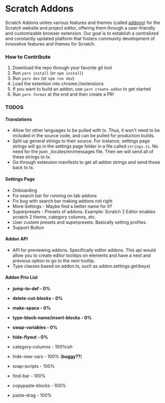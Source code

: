 # Scratch Addons

Scratch Addons unites various features and themes (called [addons](./src/addons)) for the Scratch website and project editor, offering them through a user-friendly and customizable browser extension. Our goal is to establish a centralized and constantly updated platform that fosters community development of innovative features and themes for Scratch.

### How to Contribute

1. Download the repo through your favorite git tool
2. Run `yarn install` (or `npm install`)
3. Run `yarn dev` (or `npm run dev`)
4. Load the extention into chrome://extensions
5. If you want to build an addon, use `yarn create-addon` to get started
6. Run `yarn format` at the end and then create a PR!

### TODOS

#### Translations

- Allow for other languages to be pulled with tx. Thus, it won't need to be included in the source code, and can be pulled for production builds.
- Split up general strings to their source. For instance, settings page strings will go in the settings page folder in a file called `strings.ts`. No need for the json \_locales/en/messages file. Then we will send all of these strings to tx.
- Go through extension manifests to get all addon strings and send those back to tx.

#### Settings Page

- Onboarding
- Fix search bar for running on tab addons
- Fix bug with search bar making addons not right
- More Settings - Maybe find a better name for it?
- Superpresets - Presets of addons. Example: Scratch 2 Editor enables scratch 2 theme, category columns, etc.
- User custom presets and superpresets. Basically setting profiles.
- Support Button

#### Addon API

- API for previewing addons. Specifically editor addons. This api would allow you to create editor tooltips on elements and have a next and previous option to go to the next tooltip.
- Type classes based on addon.ts, such as addon.settings.get(keys)

#### Addon Prio List

- **jump-to-def - 0%**
- **delete-cut-blocks - 0%**
- **make-space - 0%**
- **type-block-name/insert-blocks - 0%**
- **swap-variables - 0%**
- **hide-flyout - 0%**

- category-columns - 100%_ish_
- hide-new-vars - 100% (**buggy??**)

- snap-scripts - 100%
- find-bar - 100%
- copypaste-blocks - 100%
- paste-drag - 100%
